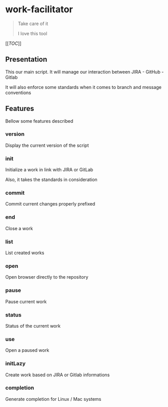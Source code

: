 # work-facilitator

> Take care of it
>
> I love this tool

[[_TOC_]]

## Presentation

This our main script. It will manage our interaction between JIRA - GitHub - Gitlab

It will also enforce some standards when it comes to branch and message conventions

## Features

Bellow some features described

### version

Display the current version of the script

### init

Initialize a work in link with JIRA or GitLab

Also, it takes the standards in consideration

### commit

Commit current changes properly prefixed

### end

Close a work

### list

List created works

### open

Open browser directly to the repository

### pause

Pause current work

### status

Status of the current work

### use

Open a paused work

### initLazy

Create work based on JIRA or Gitlab informations

### completion

Generate completion for Linux / Mac systems
